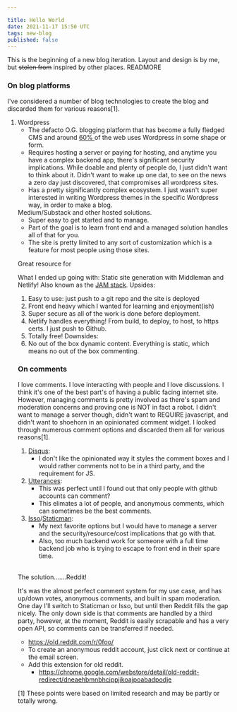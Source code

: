 ```yaml
---

title: Hello World
date: 2021-11-17 15:50 UTC
tags: new-blog
published: false
---
```


This is the beginning of a new blog iteration. Layout and design is by me, but <strike>stolen from</strike> inspired by other places.
READMORE
<br/>

<h3>On blog platforms</h3>
I've considered a number of blog technologies to create the blog and discarded them for various reasons[1].
<ol>
<li>Wordpress
    <ul>
    <li>
    The defacto O.G. blogging platform that has become a fully fledged CMS and around 
    <a href="https://www.google.com/search?q=what+percentage+of+sites+are+wordpress&oq=what+percentage+of+sites+are+&aqs=chrome.0.0i512j69i57j0i22i30j0i390l2.7720j0j1&sourceid=chrome&ie=UTF-8">60% </a>of the web uses Wordpress in some shape or form.
    </li>
    <li>
    Requires hosting a server or paying for hosting, and anytime you have a complex backend app, there's significant security implications.
    While doable and plenty of people do, I just didn't want to think about it. 
    Didn't want to wake up one dat, to see on the news a zero day just discovered, that compromises all wordpress sites.
    </li>
    <li>
    Has a pretty significantly complex ecosystem. I just wasn't super interested in writing Wordpress themes in the specific Wordpress way, in order to make a blog. 
    </li>
    </ul>
    Medium/Substack and other hosted solutions.
    <ul>
        <li>Super easy to get started and to manage.</li>
        <li>Part of the goal is to learn front end and a managed solution handles all of that for you.</li>
        <li>The site is pretty limited to any sort of customization which is a feature for most people using those sites.</li>
    </ul>
</li>


Great resource for 

What I ended up going with: Static site generation with Middleman and Netlify!  Also known as the <a href="https://jamstack.wtf/">JAM stack</a>.
Upsides:
1. Easy to use: just push to a git repo and the site is deployed 
2. Front end heavy which I wanted for learning and enjoyment(ish)
3. Super secure as all of the work is done before deployment.
4. Netlify handles everything! From build, to deploy, to host, to https certs. I just push to Github. 
4. Totally free! 
Downsides:
1. No out of the box dynamic content. Everything is static, which means no out of the box commenting.

<h3>On comments</h3>
I love comments. I love interacting with people and I love discussions.  I think it's one of the best part's of having a public facing internet site.
However, managing comments is pretty involved as there's spam and moderation concerns and proving one is NOT in fact a robot.
I didn't want to manage a server though, didn't want to REQUIRE javascript, and didn't want to shoehorn in an opinionated comment widget.
I looked through numerous comment options and discarded them all for various reasons[1].

<br/>

1. <a href="https://blog.disqus.com/">Disqus</a>: 
    * I don't like the opinionated way it styles the comment boxes and I would rather comments not to be in a third party, and the requirement for JS.
2. <a href="https://utteranc.es/">Utterances</a>:  
    * This was perfect until I found out that only people with github accounts can comment?  
    * This elimates a lot of people, and anonymous comments, which can sometimes be the best comments.
3. <a href="https://github.com/posativ/isso">Isso</a>/<a href="https://staticman.net/">Staticman</a>: 
    * My next favorite options but I would have to manage a server and the security/resource/cost implications that go with that. 
    * Also, too much backend work for someone with a full time backend job who is trying to escape to front end in their spare time.  

<br/>

The solution.......Reddit! 
<br/>

It's was the almost perfect comment system for my use case, and has up/down votes, anonymous comments, and built in spam moderation.
One day I'll switch to Staticman or Isso, but until then Reddit fills the gap nicely.
The only down side is that comments are handled by a third party, however, at the moment, Reddit is easily scrapable and has a very open API, so comments can be transferred if needed.
<br/>

* https://old.reddit.com/r/0foo/
* To create an anonymous reddit account, just click next or continue at the email screen.
* Add this extension for old reddit.
    * https://chrome.google.com/webstore/detail/old-reddit-redirect/dneaehbmnbhcippjikoajpoabadpodje

[1] These points were based on limited research and may be partly or totally wrong.
